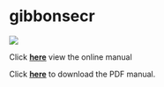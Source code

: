 gibbonsecr
===========

![](https://travis-ci.org/dkidney/gibbonsecr.svg?branch=master)

Click [**here**](http://dkidney.github.io/gibbonsecr/index.html) view the online manual

Click [**here**](http://dkidney.github.io/gibbonsecr/docs/index.pdf) to download the PDF manual.


